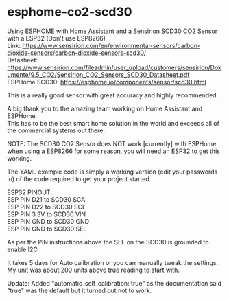 # esphome-co2-scd30
  
Using ESPHOME with Home Assistant and a Sensirion SCD30 CO2 Sensor with a ESP32 (Don't use ESP8266)  
Link: https://www.sensirion.com/en/environmental-sensors/carbon-dioxide-sensors/carbon-dioxide-sensors-scd30/  
Datasheet: https://www.sensirion.com/fileadmin/user_upload/customers/sensirion/Dokumente/9.5_CO2/Sensirion_CO2_Sensors_SCD30_Datasheet.pdf  
ESPHome SCD30: https://esphome.io/components/sensor/scd30.html  
  
This is a really good sensor with great accuracy and highly recommended.  
  
A big thank you to the amazing team working on Home Assistant and ESPHome.  
This has to be the best smart home solution in the world and exceeds all of the commercial systems out there.  
  
NOTE: The SCD30 CO2 Sensor does NOT work [currently] with ESPHome when using a ESP8266 for some reason, you will need an ESP32 to get this working.  
  
The YAML example code is simply a working version (edit your passwords in) of the code required to get your project started.  
  
ESP32 PINOUT  
ESP PIN D21 to SCD30 SCA  
ESP PIN D22 to SCD30 SCL  
ESP PIN 3.3V to SCD30 VIN  
ESP PIN GND to SCD30 GND  
ESP PIN GND to SCD30 SEL  
  
As per the PIN instructions above the SEL on the SCD30 is grounded to enable I2C  
  
It takes 5 days for Auto calibration or you can manually tweak the settings.  
My unit was about 200 units above true reading to start with.  

Update: Added "automatic_self_calibration: true" as the documentation said "true" was the default but it turned out not to work.
